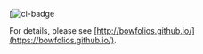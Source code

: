 [![ci-badge](https://github.com/Flavor-Forge/flavor-forge/workflows/ci-flavor-forge/badge.svg)

For details, please see [http://bowfolios.github.io/](https://bowfolios.github.io/).
